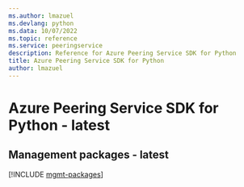 ```yaml
---
ms.author: lmazuel
ms.devlang: python
ms.data: 10/07/2022
ms.topic: reference
ms.service: peeringservice
description: Reference for Azure Peering Service SDK for Python
title: Azure Peering Service SDK for Python
author: lmazuel
---
```

# Azure Peering Service SDK for Python - latest

## Management packages - latest
[!INCLUDE [mgmt-packages](peering-service-mgmt-index.md)]